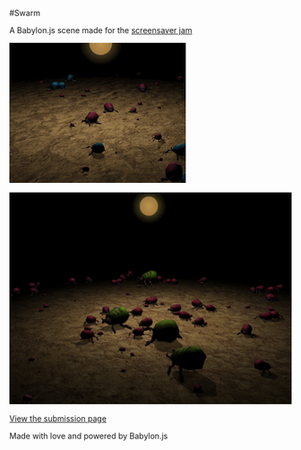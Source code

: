 #Swarm

A Babylon.js scene made for the [screensaver jam](http://itch.io/jam/screensaverjam)

![](https://raw.githubusercontent.com/Temechon/screensaver/master/screens/bugs.gif)


![](https://raw.githubusercontent.com/Temechon/screensaver/master/screens/screen1.jpg)

[View the submission page](http://itch.io/jam/screensaverjam/rate/51663)

Made with love and powered by Babylon.js